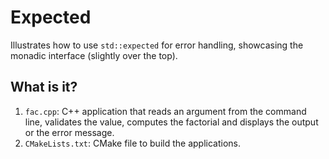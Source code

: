 # Expected

Illustrates how to use `std::expected` for error handling, showcasing the
monadic interface (slightly over the top).

## What is it?

1. `fac.cpp`: C++ application that reads an argument from the command line,
   validates the value, computes the factorial and displays the output or
   the error message.
1. `CMakeLists.txt`: CMake file to build the applications.
